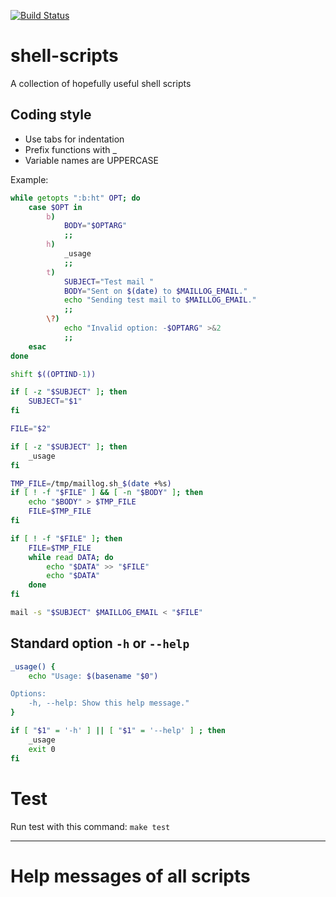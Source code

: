 [![Build Status](https://travis-ci.org/Josef-Friedrich/shell-scripts.svg?branch=master)](https://travis-ci.org/Josef-Friedrich/shell-scripts)

# shell-scripts

A collection of hopefully useful shell scripts

## Coding style

* Use tabs for indentation
* Prefix functions with _
* Variable names are UPPERCASE

Example:

```sh
while getopts ":b:ht" OPT; do
	case $OPT in
		b)
			BODY="$OPTARG"
			;;
		h)
			_usage
			;;
		t)
			SUBJECT="Test mail "
			BODY="Sent on $(date) to $MAILLOG_EMAIL."
			echo "Sending test mail to $MAILLOG_EMAIL."
			;;
		\?)
			echo "Invalid option: -$OPTARG" >&2
			;;
	esac
done

shift $((OPTIND-1))

if [ -z "$SUBJECT" ]; then
	SUBJECT="$1"
fi

FILE="$2"

if [ -z "$SUBJECT" ]; then
	_usage
fi

TMP_FILE=/tmp/maillog.sh_$(date +%s)
if [ ! -f "$FILE" ] && [ -n "$BODY" ]; then
	echo "$BODY" > $TMP_FILE
	FILE=$TMP_FILE
fi

if [ ! -f "$FILE" ]; then
	FILE=$TMP_FILE
	while read DATA; do
		echo "$DATA" >> "$FILE"
		echo "$DATA"
	done
fi

mail -s "$SUBJECT" $MAILLOG_EMAIL < "$FILE"
```

## Standard option `-h` or `--help`

```sh
_usage() {
	echo "Usage: $(basename "$0")

Options:
	-h, --help: Show this help message."
}
```

```sh
if [ "$1" = '-h' ] || [ "$1" = '--help' ] ; then
	_usage
	exit 0
fi
```

# Test

Run test with this command: `make test`

---

# Help messages of all scripts
